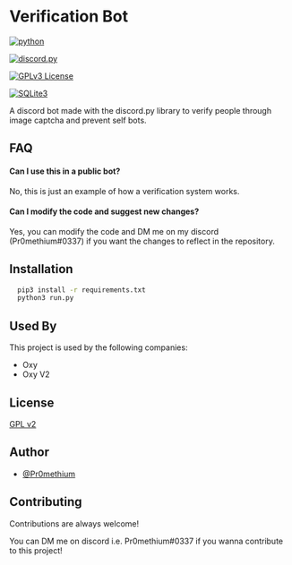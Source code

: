 
# Verification Bot
[![python](https://camo.githubusercontent.com/aca88400903abe8fff0ae5af0c7242224da7a4cf17993bbe8cdd33de23f0935a/68747470733a2f2f696d672e736869656c64732e696f2f707970692f707976657273696f6e732f646973636f72642e70792e737667)](https://www.python.org/)

[![discord.py](https://camo.githubusercontent.com/0199a95922cc78189df830fc41e01f2698410d8a5250debf2333f5c6d011d681/68747470733a2f2f696d672e736869656c64732e696f2f62616467652f646973636f72642d70792d626c75652e737667)](https://discordpy.readthedocs.io/en/stable/)

[![GPLv3 License](https://img.shields.io/badge/License-GPL%20v2-blue.svg)](https://opensource.org/licenses/)

[![SQLite3](https://img.shields.io/badge/SQLite-07405E?style=for-the-badge&logo=sqlite&logoColor=white)](https://www.sqlite.org/)


A discord bot made with the discord.py library to verify people through image captcha and prevent self bots.
## FAQ

#### Can I use this in a public bot?

No, this is just an example of how a verification system works.

#### Can I modify the code and suggest new changes?

Yes, you can modify the code and DM me on my discord (Pr0methium#0337) if you want the changes to reflect in the repository.

  
## Installation

```bash
  pip3 install -r requirements.txt
  python3 run.py
```
    
## Used By

This project is used by the following companies:

- Oxy
- Oxy V2

  
## License

[GPL v2](https://www.gnu.org/licenses/old-licenses/gpl-2.0.en.html)

  
## Author

- [@Pr0methium](https://github.com/XPr0methiumX)

  
## Contributing

Contributions are always welcome!

You can DM me on discord i.e. Pr0methium#0337 if you wanna contribute to this project!

  
